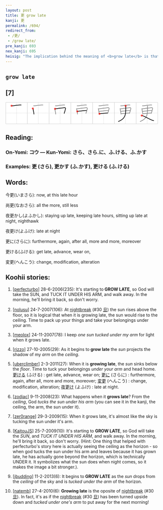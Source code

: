```yaml
---
layout: post
title: 更 grow late
kanji: 更
permalink: /694/
redirect_from:
 - /更/
 - /grow late/
pre_kanji: 693
nex_kanji: 695
heisig: "The implication behind the meaning of <b>grow late</b> is that things are changing in the same way that the day turns into night. The elements: <i>ceiling</i> . . . <i>sun</i> . . . <i>tucked under the arm</i>."
---
```


## `grow late`

## [7]

<div class="stroke"><img src="../images/E69BB4.png" /></div>

## Reading:

### On-Yomi: コウ &mdash; Kun-Yomi: さら、さら.に、ふ.ける、ふ.かす

### Examples: 更 (さら), 更かす (ふ.かす), 更ける (ふ.ける)

## Words:

今更(いまさら): now, at this late hour

尚更(なおさら): all the more, still less

夜更かし(よふかし): staying up late, keeping late hours, sitting up late at night, nighthawk

夜更け(よふけ): late at night

更に(さらに): furthermore, again, after all, more and more, moreover

更ける(ふける): get late, advance, wear on,

変更(へんこう): change, modification, alteration

## Koohii stories:

1) [<a href="http://kanji.koohii.com/profile/perfecturbo">perfecturbo</a>] 28-6-2006(235): It&#039;s starting to<strong> GROW LATE</strong>, so God will take the SUN, and TUCK IT UNDER HIS ARM, and walk away. In the morning, he&#039;ll bring it back, so don&#039;t worry. 

2) [<a href="http://kanji.koohii.com/profile/nolusu">nolusu</a>] 24-7-2007(106): At <a href="../30">nightbreak</a> <span class="index">(#30 <a href="http://jisho.org/kanji/details/旦">旦</a>)</span> the sun rises above the floor, so it is logical that when it is growing late, the sun would rise to the ceiling. Time to pack up your things and take your belongings under your arm. 

3) [<a href="http://kanji.koohii.com/profile/meolox">meolox</a>] 24-11-2007(78): I keep <em>one sun tucked under my arm</em> for light when it grows late. 

4) [<a href="http://kanji.koohii.com/profile/rizzo">rizzo</a>] 27-10-2005(29): As it begins to<strong> grow late</strong> the <em>sun</em> projects the shadow of my <em>arm</em> on the <em>ceiling</em>. 

5) [<a href="http://kanji.koohii.com/profile/uberclimber">uberclimber</a>] 2-3-2011(27): When it is <strong>growing late</strong>, the <em>sun</em> sinks below the <em>floor</em>. Time to tuck your belongings <em>under your arm</em> and head home.   <a href="http://jisho.org/kanji/details/更ける">更ける</a>   (ふける) : get late, advance, wear on;   <a href="http://jisho.org/kanji/details/更に">更に</a>   (さらに) : furthermore, again, after all, more and more, moreover;   <a href="http://jisho.org/kanji/details/変更">変更</a>   (へんこう) : change, modification, alteration;   <a href="http://jisho.org/kanji/details/夜更け">夜更け</a>   (よふけ) : late at night. 

6) [<a href="http://kanji.koohii.com/profile/zodiac">zodiac</a>] 9-11-2008(23): What happens when it <strong>grows late</strong>? From the <em>ceiling</em>, God <em>tucks the sun under his arm</em> (you can see it in the kanji, the ceiling, the arm, the sun under it). 

7) [<a href="http://kanji.koohii.com/profile/zer0range">zer0range</a>] 29-3-2009(15): When it grows late, it&#039;s almost like the sky is tucking the sun under it&#039;s arm. 

8) [<a href="http://kanji.koohii.com/profile/KaitouJS">KaitouJS</a>] 25-7-2009(10): It&#039;s starting to <strong>GROW LATE</strong>, so God will take the <em>SUN</em>, and <em>TUCK IT UNDER HIS ARM</em>, and walk away. In the morning, he&#039;ll bring it back, so don&#039;t worry. (Hint: One thing that helped with perfecturbo&#039;s story here is actually seeing the ceiling as the horizon - so when god tucks the sun under his arm and leaves because it has grown late, he has actually gone beyond the horizon, which is technically UNDER it. It symbolizes what the sun does when night comes, so it makes the image a bit stronger.). 

9) [<a href="http://kanji.koohii.com/profile/jbudding">jbudding</a>] 11-2-2013(6): It begins to<strong> GROW LATE</strong> as the <em>sun</em> drops from the <em>ceiling</em> of the sky and is <em>tucked under the arm</em> of the horizon. 

10) [<a href="http://kanji.koohii.com/profile/natemb">natemb</a>] 27-4-2010(6): <strong>Growing late</strong> is the oposite of <a href="../30">nightbreak</a> <span class="index">(#30 <a href="http://jisho.org/kanji/details/旦">旦</a>)</span>. In fact, it&#039;s as if the <a href="../30">nightbreak</a> <span class="index">(#30 <a href="http://jisho.org/kanji/details/旦">旦</a>)</span> has been turned upside down and <em>tucked under one&#039;s arm</em> to put away for the next morning! 
